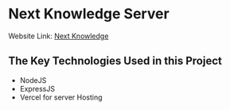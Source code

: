 # Next Knowledge Server

Website Link: [Next Knowledge](https://next-knowledge-b3a36.web.app/)

## The Key Technologies Used in this Project

- NodeJS
- ExpressJS
- Vercel for server Hosting

